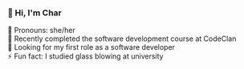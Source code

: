 ### 👋 Hi, I'm Char    

:pizza: Pronouns: she/her  <br/>
:full_moon_with_face: Recently completed the software development course at CodeClan <br/>
🌱 Looking for my first role as a software developer <br/>
⚡ Fun fact: I studied glass blowing at university   

